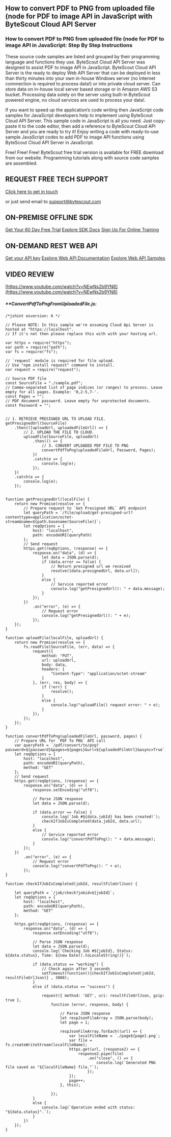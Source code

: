 ## How to convert PDF to PNG from uploaded file (node for PDF to image API in JavaScript with ByteScout Cloud API Server

### How to convert PDF to PNG from uploaded file (node for PDF to image API in JavaScript: Step By Step Instructions

These source code samples are listed and grouped by their programming language and functions they use. ByteScout Cloud API Server was designed to assist PDF to image API in JavaScript. ByteScout Cloud API Server is the ready to deploy Web API Server that can be deployed in less than thirty minutes into your own in-house Windows server (no Internet connnection is required to process data!) or into private cloud server. Can store data on in-house local server based storage or in Amazon AWS S3 bucket. Processing data solely on the server using built-in ByteScout powered engine, no cloud services are used to process your data!.

If you want to speed up the application’s code writing then JavaScript code samples for JavaScript developers help to implement using ByteScout Cloud API Server.  This sample code in JavaScript is all you need. Just copy-paste it to the code editor, then add a reference to ByteScout Cloud API Server and you are ready to try it! Enjoy writing a code with ready-to-use sample JavaScript codes to add PDF to image API functions using ByteScout Cloud API Server in JavaScript.

Free! Free! Free! ByteScout free trial version is available for FREE download from our website. Programming tutorials along with source code samples are assembled.

## REQUEST FREE TECH SUPPORT

[Click here to get in touch](https://bytescout.zendesk.com/hc/en-us/requests/new?subject=ByteScout%20Cloud%20API%20Server%20Question)

or just send email to [support@bytescout.com](mailto:support@bytescout.com?subject=ByteScout%20Cloud%20API%20Server%20Question) 

## ON-PREMISE OFFLINE SDK 

[Get Your 60 Day Free Trial](https://bytescout.com/download/web-installer?utm_source=github-readme)
[Explore SDK Docs](https://bytescout.com/documentation/index.html?utm_source=github-readme)
[Sign Up For Online Training](https://academy.bytescout.com/)


## ON-DEMAND REST WEB API

[Get your API key](https://pdf.co/documentation/api?utm_source=github-readme)
[Explore Web API Documentation](https://pdf.co/documentation/api?utm_source=github-readme)
[Explore Web API Samples](https://github.com/bytescout/ByteScout-SDK-SourceCode/tree/master/PDF.co%20Web%20API)

## VIDEO REVIEW

[https://www.youtube.com/watch?v=NEwNs2b9YN8](https://www.youtube.com/watch?v=NEwNs2b9YN8)




<!-- code block begin -->

##### ****ConvertPdfToPngFromUploadedFile.js:**
    
```
/*jshint esversion: 6 */

// Please NOTE: In this sample we're assuming Cloud Api Server is hosted at "https://localhost". 
// If it's not then please replace this with with your hosting url.

var https = require("https");
var path = require("path");
var fs = require("fs");

// `request` module is required for file upload.
// Use "npm install request" command to install.
var request = require("request");

// Source PDF file
const SourceFile = "./sample.pdf";
// Comma-separated list of page indices (or ranges) to process. Leave empty for all pages. Example: '0,2-5,7-'.
const Pages = "";
// PDF document password. Leave empty for unprotected documents.
const Password = "";


// 1. RETRIEVE PRESIGNED URL TO UPLOAD FILE.
getPresignedUrl(SourceFile)
    .then(([uploadUrl, uploadedFileUrl]) => {
        // 2. UPLOAD THE FILE TO CLOUD.
        uploadFile(SourceFile, uploadUrl)
            .then(() => {
                // 3. CONVERT UPLOADED PDF FILE TO PNG
                convertPdfToPng(uploadedFileUrl, Password, Pages);
            })
            .catch(e => {
                console.log(e);
            });
    })
    .catch(e => {
        console.log(e);
    });


function getPresignedUrl(localFile) {
    return new Promise(resolve => {
        // Prepare request to `Get Presigned URL` API endpoint
        let queryPath = `/file/upload/get-presigned-url?contenttype=application/octet-stream&name=${path.basename(SourceFile)}`;
        let reqOptions = {
            host: "localhost",
            path: encodeURI(queryPath)
        };
        // Send request
        https.get(reqOptions, (response) => {
            response.on("data", (d) => {
                let data = JSON.parse(d);
                if (data.error == false) {
                    // Return presigned url we received
                    resolve([data.presignedUrl, data.url]);
                }
                else {
                    // Service reported error
                    console.log("getPresignedUrl(): " + data.message);
                }
            });
        })
            .on("error", (e) => {
                // Request error
                console.log("getPresignedUrl(): " + e);
            });
    });
}

function uploadFile(localFile, uploadUrl) {
    return new Promise(resolve => {
        fs.readFile(SourceFile, (err, data) => {
            request({
                method: "PUT",
                url: uploadUrl,
                body: data,
                headers: {
                    "Content-Type": "application/octet-stream"
                }
            }, (err, res, body) => {
                if (!err) {
                    resolve();
                }
                else {
                    console.log("uploadFile() request error: " + e);
                }
            });
        });
    });
}

function convertPdfToPng(uploadedFileUrl, password, pages) {
    // Prepare URL for `PDF To PNG` API call
    var queryPath = `/pdf/convert/to/png?password=${password}&pages=${pages}&url=${uploadedFileUrl}&async=True`;
    let reqOptions = {
        host: "localhost",
        path: encodeURI(queryPath),
        method: "GET" 
    };
    // Send request
    https.get(reqOptions, (response) => {
        response.on("data", (d) => {
            response.setEncoding("utf8");

            // Parse JSON response
            let data = JSON.parse(d);

            if (data.error == false) {
                console.log(`Job #${data.jobId} has been created!`);
                checkIfJobIsCompleted(data.jobId, data.url);
            }
            else {
                // Service reported error
                console.log("convertPdfToPng(): " + data.message);
            }
        });
    })
        .on("error", (e) => {
            // Request error
            console.log("convertPdfToPng(): " + e);
        });
}

function checkIfJobIsCompleted(jobId, resultFileUrlJson) {

    let queryPath = `/job/check?jobid=${jobId}`;
    let reqOptions = {
        host: "localhost",
        path: encodeURI(queryPath),
        method: "GET" 
    };

    https.get(reqOptions, (response) => {
        response.on("data", (d) => {
            response.setEncoding("utf8");

            // Parse JSON response
            let data = JSON.parse(d);
            console.log(`Checking Job #${jobId}, Status: ${data.status}, Time: ${new Date().toLocaleString()}`);

            if (data.status == "working") {
                // Check again after 3 seconds
                setTimeout(function(){checkIfJobIsCompleted(jobId, resultFileUrlJson)} , 3000);
            }
            else if (data.status == "success") {

                request({ method: 'GET', uri: resultFileUrlJson, gzip: true },
                    function (error, response, body) {

                        // Parse JSON response
                        let respJsonFileArray = JSON.parse(body);
                        let page = 1;

                        respJsonFileArray.forEach((url) => {
                            var localFileName = `./page${page}.png`;
                            var file = fs.createWriteStream(localFileName);
                            https.get(url, (response2) => {
                                response2.pipe(file)
                                    .on("close", () => {
                                        console.log(`Generated PNG file saved as "${localFileName} file."`);
                                    });
                            });
                            page++;
                        }, this);

                    });
            }
            else {
                console.log(`Operation ended with status: "${data.status}".`);
            }
        })
    });
}

```

<!-- code block end -->